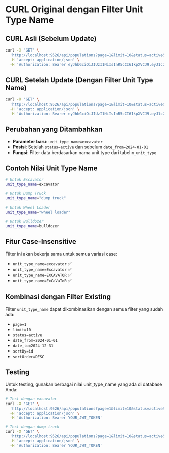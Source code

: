 # CURL Original dengan Filter Unit Type Name

## CURL Asli (Sebelum Update)
```bash
curl -X 'GET' \
  'http://localhost:9526/api/populations?page=1&limit=10&status=active&date_from=2024-01-01&date_to=2024-12-31&sortBy=id&sortOrder=DESC' \
  -H 'accept: application/json' \
  -H 'Authorization: Bearer eyJhbGciOiJIUzI1NiIsInR5cCI6IkpXVCJ9.eyJ1c2VybmFtZSI6InN1cGVyYWRtaW4iLCJzdWIiOjEsImlzQWN0aXZlIjp0cnVlLCJpYXQiOjE3NTYzNjQ0MDgsImV4cCI6MTc1NjQ1MDgwOH0.Pf8a4Wf45eqCoQfmboIkU1X0P0DeeJR4nlnDz7ZRg6o'
```

## CURL Setelah Update (Dengan Filter Unit Type Name)
```bash
curl -X 'GET' \
  'http://localhost:9526/api/populations?page=1&limit=10&status=active&unit_type_name=excavator&date_from=2024-01-01&date_to=2024-12-31&sortBy=id&sortOrder=DESC' \
  -H 'accept: application/json' \
  -H 'Authorization: Bearer eyJhbGciOiJIUzI1NiIsInR5cCI6IkpXVCJ9.eyJ1c2VybmFtZSI6InN1cGVyYWRtaW4iLCJzdWIiOjEsImlzQWN0aXZlIjp0cnVlLCJpYXQiOjE3NTYzNjQ0MDgsImV4cCI6MTc1NjQ1MDgwOH0.Pf8a4Wf45eqCoQfmboIkU1X0P0DeeJR4nlnDz7ZRg6o'
```

## Perubahan yang Ditambahkan
- **Parameter baru**: `unit_type_name=excavator`
- **Posisi**: Setelah `status=active` dan sebelum `date_from=2024-01-01`
- **Fungsi**: Filter data berdasarkan nama unit type dari tabel `m_unit_type`

## Contoh Nilai Unit Type Name
```bash
# Untuk Excavator
unit_type_name=excavator

# Untuk Dump Truck
unit_type_name="dump truck"

# Untuk Wheel Loader
unit_type_name="wheel loader"

# Untuk Bulldozer
unit_type_name=bulldozer
```

## Fitur Case-Insensitive
Filter ini akan bekerja sama untuk semua variasi case:
- `unit_type_name=excavator` ✅
- `unit_type_name=Excavator` ✅
- `unit_type_name=EXCAVATOR` ✅
- `unit_type_name=ExCaVaToR` ✅

## Kombinasi dengan Filter Existing
Filter `unit_type_name` dapat dikombinasikan dengan semua filter yang sudah ada:
- `page=1`
- `limit=10`
- `status=active`
- `date_from=2024-01-01`
- `date_to=2024-12-31`
- `sortBy=id`
- `sortOrder=DESC`

## Testing
Untuk testing, gunakan berbagai nilai unit_type_name yang ada di database Anda:

```bash
# Test dengan excavator
curl -X 'GET' \
  'http://localhost:9526/api/populations?page=1&limit=10&status=active&unit_type_name=excavator&date_from=2024-01-01&date_to=2024-12-31&sortBy=id&sortOrder=DESC' \
  -H 'accept: application/json' \
  -H 'Authorization: Bearer YOUR_JWT_TOKEN'

# Test dengan dump truck
curl -X 'GET' \
  'http://localhost:9526/api/populations?page=1&limit=10&status=active&unit_type_name="dump truck"&date_from=2024-01-01&date_to=2024-12-31&sortBy=id&sortOrder=DESC' \
  -H 'accept: application/json' \
  -H 'Authorization: Bearer YOUR_JWT_TOKEN'
```
